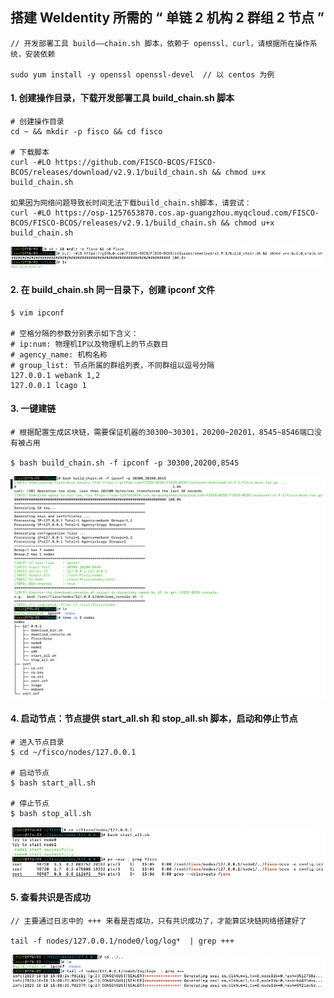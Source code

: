 ## 搭建 WeIdentity 所需的 “ 单链 2 机构 2 群组 2 节点 ”



```
// 开发部署工具 build——chain.sh 脚本，依赖于 openssl、curl，请根据所在操作系统，安装依赖
 
sudo yum install -y openssl openssl-devel  // 以 centos 为例
```



#### 1. 创建操作目录，下载开发部署工具 build_chain.sh 脚本

```
# 创建操作目录
cd ~ && mkdir -p fisco && cd fisco

# 下载脚本
curl -#LO https://github.com/FISCO-BCOS/FISCO-BCOS/releases/download/v2.9.1/build_chain.sh && chmod u+x build_chain.sh

如果因为网络问题导致长时间无法下载build_chain.sh脚本，请尝试：
curl -#LO https://osp-1257653870.cos.ap-guangzhou.myqcloud.com/FISCO-BCOS/FISCO-BCOS/releases/v2.9.1/build_chain.sh && chmod u+x build_chain.sh
```

![1](img/1.png)



#### 2. 在 build_chain.sh 同一目录下，创建 ipconf 文件

```
$ vim ipconf

# 空格分隔的参数分别表示如下含义：
# ip:num: 物理机IP以及物理机上的节点数目
# agency_name: 机构名称
# group_list: 节点所属的群组列表，不同群组以逗号分隔
127.0.0.1 webank 1,2
127.0.0.1 lcago 1
```



#### 3. 一键建链

```
# 根据配置生成区块链，需要保证机器的30300~30301，20200~20201，8545~8546端口没有被占用

$ bash build_chain.sh -f ipconf -p 30300,20200,8545
```

![2](img/2.png)



#### 4. 启动节点：节点提供 start_all.sh 和 stop_all.sh 脚本，启动和停止节点

```
# 进入节点目录
$ cd ~/fisco/nodes/127.0.0.1

# 启动节点
$ bash start_all.sh

# 停止节点
$ bash stop_all.sh
```

![3](img/3.png)



#### 5. 查看共识是否成功

```
// 主要通过日志中的 +++ 来看是否成功，只有共识成功了，才能算区块链网络搭建好了

tail -f nodes/127.0.0.1/node0/log/log*  | grep +++
```

![4](img/4.png)